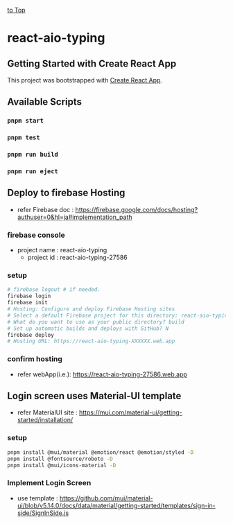 [to Top](../README.md)

# react-aio-typing
## Getting Started with Create React App

This project was bootstrapped with [Create React App](https://github.com/facebook/create-react-app).

## Available Scripts

### `pnpm start`

### `pnpm test`

### `pnpm run build`

### `pnpm run eject`

## Deploy to firebase Hosting
- refer Firebase doc : https://firebase.google.com/docs/hosting?authuser=0&hl=ja#implementation_path

### firebase console
- project name : react-aio-typing
  * project id : react-aio-typing-27586

### setup
```sh
# firebase logout # if needed.
firebase login
firebase init
# Hosting: Configure and deploy Firebase Hosting sites
# Select a default Firebase project for this directory: react-aio-typing-XXXXXX (react-aio-typing)
# What do you want to use as your public directory? build
# Set up automatic builds and deploys with GitHub? N
firebase deploy
# Hosting URL: https://react-aio-typing-XXXXXX.web.app
```

### confirm hosting
- refer webApp(i.e.): https://react-aio-typing-27586.web.app


## Login screen uses Material-UI template

- refer MaterialUI site : https://mui.com/material-ui/getting-started/installation/
### setup
```sh
pnpm install @mui/material @emotion/react @emotion/styled -D
pnpm install @fontsource/roboto -D
pnpm install @mui/icons-material -D
```

### Implement Login Screen
- use template : https://github.com/mui/material-ui/blob/v5.14.0/docs/data/material/getting-started/templates/sign-in-side/SignInSide.js

